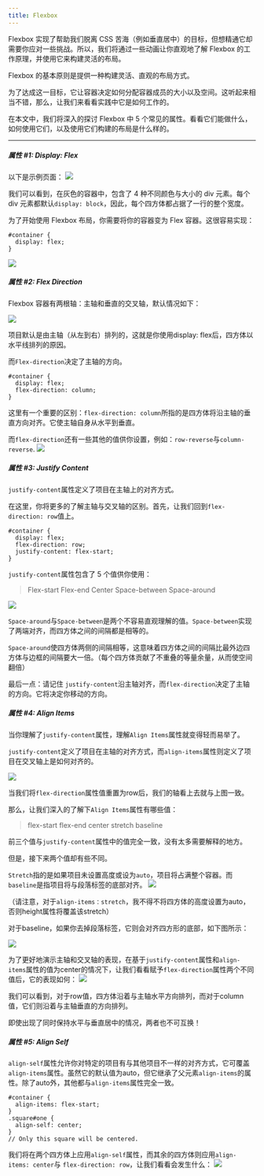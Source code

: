 ```yaml
---
title: Flexbox
---
```

Flexbox 实现了帮助我们脱离 CSS 苦海（例如垂直居中）的目标，但想精通它却需要你应对一些挑战。所以，我们将通过一些动画让你直观地了解 Flexbox 的工作原理，并使用它来构建灵活的布局。

Flexbox 的基本原则是提供一种构建灵活、直观的布局方式。

为了达成这一目标，它让容器决定如何分配容器成员的大小以及空间。这听起来相当不错，那么，让我们来看看实践中它是如何工作的。

在本文中，我们将深入的探讨 Flexbox 中 5 个常见的属性。看看它们能做什么，如何使用它们，以及使用它们构建的布局是什么样的。

---

##### 属性 #1: Display: Flex
以下是示例页面：
![](http://myweb-10017157.cos.myqcloud.com/2017/0211/675733-523dbccc41453c86.gif)

我们可以看到，在灰色的容器中，包含了 4 种不同颜色与大小的 div 元素。每个 div 元素都默认`display: block`，因此，每个四方体都占据了一行的整个宽度。

为了开始使用 Flexbox 布局，你需要将你的容器变为 Flex 容器。这很容易实现：

```
#container {
  display: flex;
}
```
![](http://myweb-10017157.cos.myqcloud.com/2017/0211/675733-603a348d420cd823.gif)

##### 属性 #2: Flex Direction

Flexbox 容器有两根轴：主轴和垂直的交叉轴，默认情况如下：

![](http://myweb-10017157.cos.myqcloud.com/2017/0211/675733-93f65b182a2f85d4.png)

项目默认是由主轴（从左到右）排列的，这就是你使用display: flex后，四方体以水平线排列的原因。

而`Flex-direction`决定了主轴的方向。
```
#container {
  display: flex;
  flex-direction: column;
}
```
这里有一个重要的区别：`flex-direction: column`所指的是四方体将沿主轴的垂直方向对齐。它使主轴自身从水平到垂直。

而`flex-direction`还有一些其他的值供你设置，例如：`row-reverse`与`column-reverse`.
![](http://myweb-10017157.cos.myqcloud.com/2017/0211/675733-643ed5f305d85377.gif)
##### 属性 #3: Justify Content

`justify-content`属性定义了项目在主轴上的对齐方式。

在这里，你将更多的了解主轴与交叉轴的区别。首先，让我们回到`flex-direction: row`值上。
```
#container {
  display: flex;
  flex-direction: row;
  justify-content: flex-start;
}
```
`justify-content`属性包含了 5 个值供你使用：

> Flex-start
Flex-end
Center
Space-between
Space-around

![](http://myweb-10017157.cos.myqcloud.com/2017/0211/675733-739ce25a66110b9e.gif)

`Space-around`与`Space-between`是两个不容易直观理解的值。`Space-between`实现了两端对齐，而四方体之间的间隔都是相等的。

`Space-around`使四方体两侧的间隔相等，这意味着四方体之间的间隔比最外边四方体与边框的间隔要大一倍。（每个四方体贡献了不重叠的等量余量，从而使空间翻倍）

最后一点：请记住 `justify-content`沿主轴对齐，而`flex-direction`决定了主轴的方向。它将决定你移动的方向。

##### 属性 #4: Align Items

当你理解了`justify-content`属性，理解`Align Items`属性就变得轻而易举了。

`justify-content`定义了项目在主轴的对齐方式，而`align-items`属性则定义了项目在交叉轴上是如何对齐的。

![](http://myweb-10017157.cos.myqcloud.com/2017/0211/675733-82ed714fd22557a1.png)

当我们将`flex-direction`属性值重置为row后，我们的轴看上去就与上图一致。

那么，让我们深入的了解下`Align Items`属性有哪些值：
> flex-start
flex-end
center
stretch
baseline

前三个值与`justify-content`属性中的值完全一致，没有太多需要解释的地方。

但是，接下来两个值却有些不同。

`Stretch`指的是如果项目未设置高度或设为`auto`，项目将占满整个容器。而`baseline`是指项目将与段落标签的底部对齐。
![](http://myweb-10017157.cos.myqcloud.com/2017/0211/675733-5884ef1046c04119.gif)

（请注意，对于`align-items：stretch`，我不得不将四方体的高度设置为auto，否则height属性将覆盖该stretch）

对于baseline，如果你去掉段落标签，它则会对齐四方形的底部，如下图所示：

![](http://myweb-10017157.cos.myqcloud.com/2017/0211/675733-2c5a097f00549381.png)

为了更好地演示主轴和交叉轴的表现，在基于`justify-content`属性和`align-items`属性的值为center的情况下，让我们看看赋予`flex-direction`属性两个不同值后，它的表现如何：
![](http://myweb-10017157.cos.myqcloud.com/2017/0211/675733-ca9a85bcbcd77fd1.gif)

我们可以看到，对于row值，四方体沿着与主轴水平方向排列，而对于column值，它们则沿着与主轴垂直的方向排列。

即使出现了同时保持水平与垂直居中的情况，两者也不可互换！

##### 属性 #5: Align Self

`align-self`属性允许你对特定的项目有与其他项目不一样的对齐方式，它可覆盖`align-items`属性。虽然它的默认值为auto，但它继承了父元素`align-items`的属性。除了auto外，其他都与`align-items`属性完全一致。

```
#container {
  align-items: flex-start;
}
.square#one {
  align-self: center;
}
// Only this square will be centered.
```
我们将在两个四方体上应用`align-self`属性，而其余的四方体则应用`align-items: center`与 `flex-direction: row`，让我们看看会发生什么：
![](http://myweb-10017157.cos.myqcloud.com/2017/0211/675733-91938230a16c111f.gif)